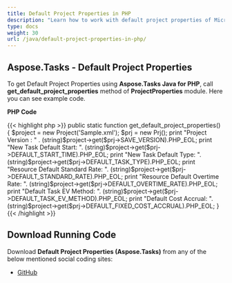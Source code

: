 ```yaml
---
title: Default Project Properties in PHP
description: "Learn how to work with default project properties of Microsoft Project (MPP/XML) projects using Aspose.Tasks Java for PHP."
type: docs
weight: 30
url: /java/default-project-properties-in-php/
---
```


## **Aspose.Tasks - Default Project Properties**
To get Default Project Properties using **Aspose.Tasks Java for PHP**, call **get_default_project_properties** method of **ProjectProperties** module. Here you can see example code.

**PHP Code**

{{< highlight php >}}
public static function get_default_project_properties()
{
    $project = new Project('Sample.xml');
    $prj = new Prj();
    print "Project Version : " . (string)$project->get($prj->SAVE_VERSION).PHP_EOL;
    print "New Task Default Start: ". (string)$project->get($prj->DEFAULT_START_TIME).PHP_EOL;
    print "New Task Default Type: ". (string)$project->get($prj->DEFAULT_TASK_TYPE).PHP_EOL;
    print "Resource Default Standard Rate: ". (string)$project->get($prj->DEFAULT_STANDARD_RATE).PHP_EOL;
    print "Resource Default Overtime Rate: ". (string)$project->get($prj->DEFAULT_OVERTIME_RATE).PHP_EOL;
    print "Default Task EV Method: ". (string)$project->get($prj->DEFAULT_TASK_EV_METHOD).PHP_EOL;
    print "Default Cost Accrual: ". (string)$project->get($prj->DEFAULT_FIXED_COST_ACCRUAL).PHP_EOL;
}
{{< /highlight >}}

## **Download Running Code**
Download **Default Project Properties (Aspose.Tasks)** from any of the below mentioned social coding sites:

- [GitHub](https://github.com/aspose-tasks/Aspose.Tasks-for-Java/blob/master/Plugins/Aspose_Tasks_Java_for_PHP/src/aspose/tasks/WorkingWithProjects/ProjectProperties.php)
